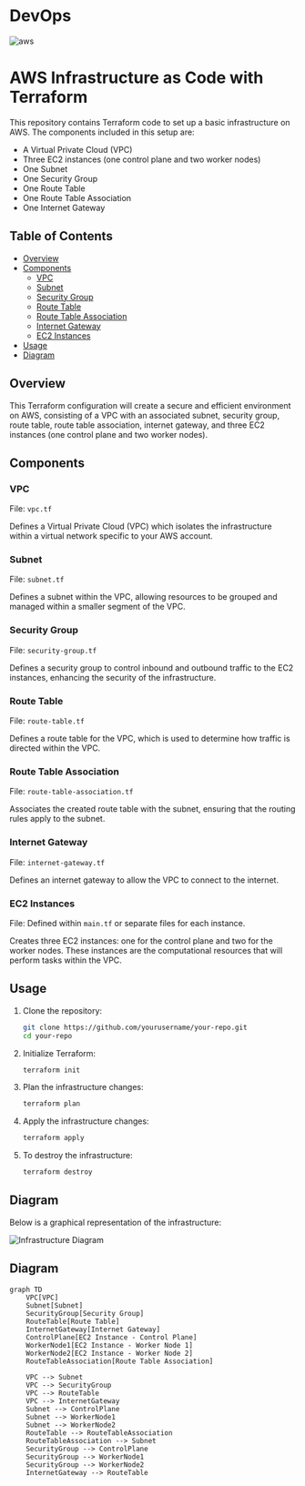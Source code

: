 # DevOps

![aws](https://github.com/pierrejean509/DevOps/assets/154103550/5cba7fef-e9ca-43c7-86a4-dc98e18a15e9)


# AWS Infrastructure as Code with Terraform

This repository contains Terraform code to set up a basic infrastructure on AWS. The components included in this setup are:

- A Virtual Private Cloud (VPC)
- Three EC2 instances (one control plane and two worker nodes)
- One Subnet
- One Security Group
- One Route Table
- One Route Table Association
- One Internet Gateway

## Table of Contents

- [Overview](#overview)
- [Components](#components)
  - [VPC](#vpc)
  - [Subnet](#subnet)
  - [Security Group](#security-group)
  - [Route Table](#route-table)
  - [Route Table Association](#route-table-association)
  - [Internet Gateway](#internet-gateway)
  - [EC2 Instances](#ec2-instances)
- [Usage](#usage)
- [Diagram](#diagram)

## Overview

This Terraform configuration will create a secure and efficient environment on AWS, consisting of a VPC with an associated subnet, security group, route table, route table association, internet gateway, and three EC2 instances (one control plane and two worker nodes).

## Components

### VPC

File: `vpc.tf`

Defines a Virtual Private Cloud (VPC) which isolates the infrastructure within a virtual network specific to your AWS account.

### Subnet

File: `subnet.tf`

Defines a subnet within the VPC, allowing resources to be grouped and managed within a smaller segment of the VPC.

### Security Group

File: `security-group.tf`

Defines a security group to control inbound and outbound traffic to the EC2 instances, enhancing the security of the infrastructure.

### Route Table

File: `route-table.tf`

Defines a route table for the VPC, which is used to determine how traffic is directed within the VPC.

### Route Table Association

File: `route-table-association.tf`

Associates the created route table with the subnet, ensuring that the routing rules apply to the subnet.

### Internet Gateway

File: `internet-gateway.tf`

Defines an internet gateway to allow the VPC to connect to the internet.

### EC2 Instances

File: Defined within `main.tf` or separate files for each instance.

Creates three EC2 instances: one for the control plane and two for the worker nodes. These instances are the computational resources that will perform tasks within the VPC.

## Usage

1. Clone the repository:
    ```sh
    git clone https://github.com/yourusername/your-repo.git
    cd your-repo
    ```

2. Initialize Terraform:
    ```sh
    terraform init
    ```

3. Plan the infrastructure changes:
    ```sh
    terraform plan
    ```

4. Apply the infrastructure changes:
    ```sh
    terraform apply
    ```

5. To destroy the infrastructure:
    ```sh
    terraform destroy
    ```

## Diagram

Below is a graphical representation of the infrastructure:

![Infrastructure Diagram](infrastructure-diagram.png)

## Diagram

```mermaid
graph TD
    VPC[VPC]
    Subnet[Subnet]
    SecurityGroup[Security Group]
    RouteTable[Route Table]
    InternetGateway[Internet Gateway]
    ControlPlane[EC2 Instance - Control Plane]
    WorkerNode1[EC2 Instance - Worker Node 1]
    WorkerNode2[EC2 Instance - Worker Node 2]
    RouteTableAssociation[Route Table Association]
    
    VPC --> Subnet
    VPC --> SecurityGroup
    VPC --> RouteTable
    VPC --> InternetGateway
    Subnet --> ControlPlane
    Subnet --> WorkerNode1
    Subnet --> WorkerNode2
    RouteTable --> RouteTableAssociation
    RouteTableAssociation --> Subnet
    SecurityGroup --> ControlPlane
    SecurityGroup --> WorkerNode1
    SecurityGroup --> WorkerNode2
    InternetGateway --> RouteTable

